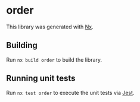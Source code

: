 # order

This library was generated with [Nx](https://nx.dev).

## Building

Run `nx build order` to build the library.

## Running unit tests

Run `nx test order` to execute the unit tests via [Jest](https://jestjs.io).
